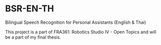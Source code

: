 # BSR-EN-TH
Bilingual Speech Recognition for Personal Assistants (English &amp; Thai)

This project is a part of FRA361: Robotics Studio IV - Open Topics and will be a part of my final thesis.
